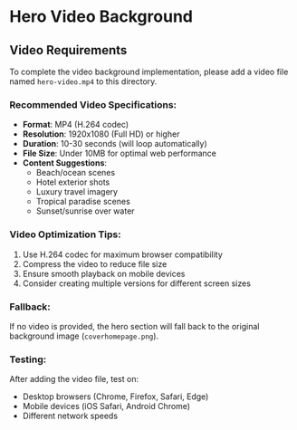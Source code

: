 # Hero Video Background

## Video Requirements

To complete the video background implementation, please add a video file named `hero-video.mp4` to this directory.

### Recommended Video Specifications:
- **Format**: MP4 (H.264 codec)
- **Resolution**: 1920x1080 (Full HD) or higher
- **Duration**: 10-30 seconds (will loop automatically)
- **File Size**: Under 10MB for optimal web performance
- **Content Suggestions**:
  - Beach/ocean scenes
  - Hotel exterior shots
  - Luxury travel imagery
  - Tropical paradise scenes
  - Sunset/sunrise over water

### Video Optimization Tips:
1. Use H.264 codec for maximum browser compatibility
2. Compress the video to reduce file size
3. Ensure smooth playback on mobile devices
4. Consider creating multiple versions for different screen sizes

### Fallback:
If no video is provided, the hero section will fall back to the original background image (`coverhomepage.png`).

### Testing:
After adding the video file, test on:
- Desktop browsers (Chrome, Firefox, Safari, Edge)
- Mobile devices (iOS Safari, Android Chrome)
- Different network speeds
